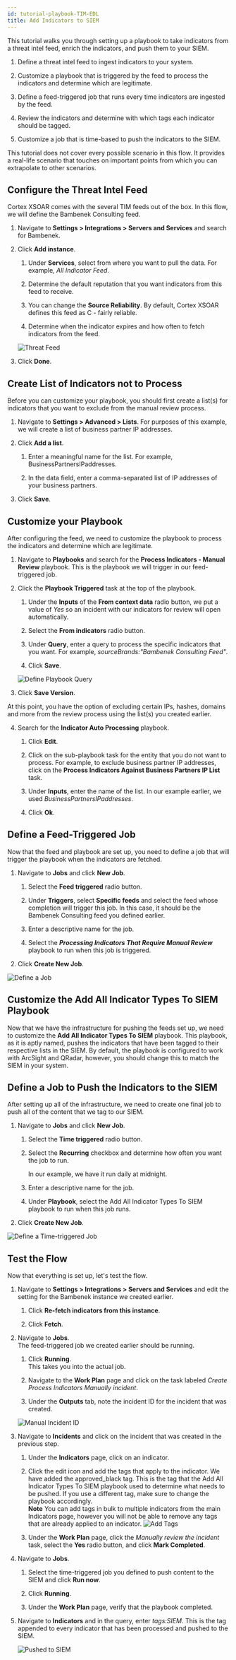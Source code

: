 ```yaml
---
id: tutorial-playbook-TIM-EDL
title: Add Indicators to SIEM
---
```

This tutorial walks you through setting up a playbook to take indicators from a threat intel feed, enrich the indicators, and push them to your SIEM. 

1. Define a threat intel feed to ingest indicators to your system.

2. Customize a playbook that is triggered by the feed to process the indicators and determine which are legitimate.

3. Define a feed-triggered job that runs every time indicators are ingested by the feed.

4. Review the indicators and determine with which tags each indicator should be tagged.

5. Customize a job that is time-based to push the indicators to the SIEM.

This tutorial does not cover every possible scenario in this flow. It provides a real-life scenario that touches on important points from which you can extrapolate to other scenarios.

## Configure the Threat Intel Feed

Cortex XSOAR comes with the several TIM feeds out of the box. In this flow, we will define the Bambenek Consulting feed.

1. Navigate to **Settings > Integrations > Servers and Services** and search for Bambenek.

2. Click **Add instance**.

    1. Under **Services**, select from where you want to pull the data. For example, *All Indicator Feed*.

    2. Determine the default reputation that you want indicators from this feed to receive. 

    3. You can change the **Source Reliability**. By default, Cortex XSOAR defines this feed as C - fairly reliable.

    4. Determine when the indicator expires and how often to fetch indicators from the feed.

    ![Threat Feed](../doc_imgs/tutorials/tutorial-playbook-TIM-EDL/tutorial_playbook_tim_feed.png "Threat Feed")

3. Click **Done**.

## Create List of Indicators not to Process

Before you can customize your playbook, you should first create a list(s) for indicators that you want to exclude from the manual review process.

1. Navigate to **Settings > Advanced > Lists**.
    For purposes of this example, we will create a list of business partner IP addresses.

2. Click **Add a list**. 

    1. Enter a meaningful name for the list. For example, BusinessPartnersIPaddresses.

    2. In the data field, enter a comma-separated list of IP addresses of your business partners.
    
3. Click **Save**.

## Customize your Playbook

After configuring the feed, we need to customize the playbook to process the indicators and determine which are legitimate.

1. Navigate to **Playbooks** and search for the **Process Indicators - Manual Review** playbook. This is the playbook we will trigger in our feed-triggered job.

2. Click the **Playbook Triggered** task at the top of the playbook. 

    1. Under the **Inputs** of the **From context data** radio button, we put a value of *Yes* so an incident with our indicators for review will open automatically. 

    2. Select the **From indicators** radio button.

    3. Under **Query**, enter a query to process the specific indicators that you want. For example, *sourceBrands:"Bambenek Consulting Feed"*.

    4. Click **Save**.

    ![Define Playbook Query](../doc_imgs/tutorials/tutorial-playbook-TIM-EDL/tutorial_playbook_inputs-outputs.png "Define Playbook Query")

3. Click **Save Version**.

At this point, you have the option of excluding certain IPs, hashes, domains and more from the review process using the list(s) you created earlier.

4. Search for the **Indicator Auto Processing** playbook.

    1. Click **Edit**.
    
    2. Click on the sub-playbook task for the entity that you do not want to process. For example, to exclude business partner IP addresses, click on the **Process Indicators Against Business Partners IP List** task.

    3. Under **Inputs**, enter the name of the list. In our example earlier, we used *BusinessPartnersIPaddresses*.

    4. Click **Ok**.

## Define a Feed-Triggered Job

Now that the feed and playbook are set up, you need to define a job that will trigger the playbook when the indicators are fetched.

1. Navigate to **Jobs** and click **New Job**.

    1. Select the **Feed triggered** radio button.

    2. Under **Triggers**, select **Specific feeds** and select the feed whose completion will trigger this job. In this case, it should be the Bambenek Consulting feed you defined earlier.

    3. Enter a descriptive name for the job.

    4. Select the ***Processing Indicators That Require Manual Review*** playbook to run when this job is triggered. 

2. Click **Create New Job**.

![Define a Job](../doc_imgs/tutorials/tutorial-playbook-TIM-EDL/tutorial_playbook_define-job.png "Define a Job")

## Customize the Add All Indicator Types To SIEM Playbook

Now that we have the infrastructure for pushing the feeds set up, we need to customize the **Add All Indicator Types To SIEM** playbook. This playbook, as it is aptly named, pushes the indicators that have been tagged to their respective lists in the SIEM. By default, the playbook is configured to work with ArcSight and QRadar, however, you should change this to match the SIEM in your system. 

## Define a Job to Push the Indicators to the SIEM

After setting up all of the infrastructure, we need to create one final job to push all of the content that we tag to our SIEM. 

1. Navigate to **Jobs** and click **New Job**.

    1. Select the **Time triggered** radio button.

    2. Select the **Recurring** checkbox and determine how often you want the job to run.

       In our example, we have it run daily at midnight.

    3. Enter a descriptive name for the job.

    4. Under **Playbook**, select the Add All Indicator Types To SIEM playbook to run when this job runs. 

2. Click **Create New Job**.

![Define a Time-triggered Job](../doc_imgs/tutorials/tutorial-playbook-TIM-EDL/tutorial_playbook_define-time-triggered-job.png "Define a Time-triggered Job")


## Test the Flow

Now that everything is set up, let's test the flow.

1. Navigate to **Settings > Integrations > Servers and Services** and edit the setting for the Bambenek instance we created earlier.

    1. Click **Re-fetch indicators from this instance**.

    2. Click **Fetch**.

2. Navigate to **Jobs**. <br/> The feed-triggered job we created earlier should be running.

    1. Click **Running**. <br/> This takes you into the actual job.

    2. Navigate to the **Work Plan** page and click on the task labeled *Create Process Indicators Manually incident*.

    3. Under the **Outputs** tab, note the incident ID for the incident that was created.

    ![Manual Incident ID](../doc_imgs/tutorials/tutorial-playbook-TIM-EDL/tutorial_playbook_manual-incident-id.png "Manual Incident ID")

3. Navigate to **Incidents** and click on the incident that was created in the previous step.

    1. Under the **Indicators** page, click on an indicator. 
    
    2. Click the edit icon and add the tags that apply to the indicator. We have added the approved_black tag. This is the tag that the Add All Indicator Types To SIEM playbook used to determine what needs to be pushed. If you use a different tag, make sure to change the playbook accordingly. <br/> **Note** You can add tags in bulk to multiple indicators from the main Indicators page, however you will not be able to remove any tags that are already applied to an indicator.
    ![Add Tags](../doc_imgs/tutorials/tutorial-playbook-TIM-EDL/tutorial_playbook_add-tag.png "Add Tags")

    3. Under the **Work Plan** page, click the *Manually review the incident* task, select the **Yes** radio button, and click **Mark Completed**.

4. Navigate to **Jobs**. 

    1. Select the time-triggered job you defined to push content to the SIEM and click **Run now**. 

    2. Click **Running**.

    3. Under the **Work Plan** page, verify that the playbook completed. 

5. Navigate to **Indicators** and in the query, enter *tags:SIEM*. This is the tag appended to every indicator that has been processed and pushed to the SIEM.

    ![Pushed to SIEM](../doc_imgs/tutorials/tutorial-playbook-TIM-EDL/tutorial_playbook_pushed-to-SIEM.png "Pushed to SIEM")    
